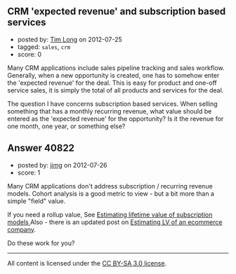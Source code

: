 ## CRM 'expected revenue' and subscription based services

- posted by: [Tim Long](https://stackexchange.com/users/-1/11009-tim-long) on 2012-07-25
- tagged: `sales`, `crm`
- score: 0

Many CRM applications include sales pipeline tracking and sales workflow. Generally, when a new opportunity is created, one has to somehow enter the 'expected revenue' for the deal. This is easy for product and one-off service sales, it is simply the total of all products and services for the deal.

The question I have concerns subscription based services. When selling something that has a monthly recurring revenue, what value should be entered as the 'expected revenue' for the opportunity? Is it the revenue for one month, one year, or something else?


## Answer 40822

- posted by: [jimg](https://stackexchange.com/users/-1/2380-jimg) on 2012-07-26
- score: 1

<p>Many CRM applications don't address subscription / recurring revenue models. Cohort analysis is a good metric to view - but a bit more than a simple "field" value. </p>

<p>If you need a rollup value, See <a href="http://lsvp.wordpress.com/2010/07/19/how-to-estimate-lifetime-value/" rel="nofollow">Estimating lifetime value of subscription models </a>  Also - there is an updated post on <a href="http://lsvp.wordpress.com/2012/06/15/how-to-estimate-lifetime-value-for-an-ecommerce-business-sample-cohort-analysis/" rel="nofollow">Estimating LV of an ecommerce company</a>.  </p>

<p>Do these work for you?</p>




---

All content is licensed under the [CC BY-SA 3.0 license](https://creativecommons.org/licenses/by-sa/3.0/).
